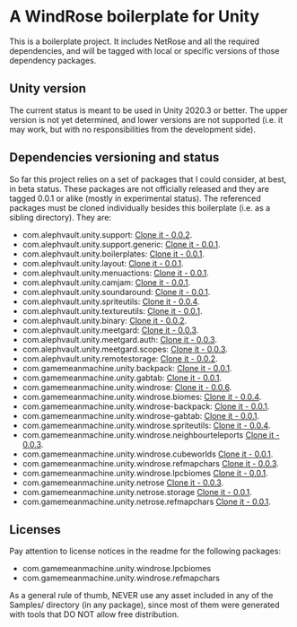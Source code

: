 # A WindRose boilerplate for Unity

This is a boilerplate project. It includes NetRose and all the required dependencies, and will be tagged with local or specific versions of those dependency packages.

Unity version
-------------

The current status is meant to be used in Unity 2020.3 or better. The upper version is not yet determined, and lower versions are not supported (i.e. it may work, but with no responsibilities from the development side).

Dependencies versioning and status
----------------------------------

So far this project relies on a set of packages that I could consider, at best, in beta status. These packages are not officially released and they are tagged 0.0.1 or alike (mostly in experimental status). The referenced packages must be cloned individually besides this boilerplate (i.e. as a sibling directory). They are:

 - com.alephvault.unity.support: [Clone it - 0.0.2](https://github.com/AlephVault/unity-support/tree/0.0.2).
 - com.alephvault.unity.support.generic: [Clone it - 0.0.1](https://github.com/AlephVault/unity-support-generic/tree/0.0.1).
 - com.alephvault.unity.boilerplates: [Clone it - 0.0.1](https://github.com/AlephVault/unity-boilerplates/tree/0.0.1).
 - com.alephvault.unity.layout: [Clone it - 0.0.1](https://github.com/AlephVault/unity-layout/tree/0.0.1).
 - com.alephvault.unity.menuactions: [Clone it - 0.0.1](https://github.com/AlephVault/unity-menu-actions/tree/0.0.1).
 - com.alephvault.unity.camjam: [Clone it - 0.0.1](https://github.com/AlephVault/unity-camjam/tree/0.0.1).
 - com.alephvault.unity.soundaround: [Clone it - 0.0.1](https://github.com/AlephVault/unity-soundaround/tree/0.0.1).
 - com.alephvault.unity.spriteutils: [Clone it - 0.0.4](https://github.com/AlephVault/unity-spriteutils/tree/0.0.4).
 - com.alephvault.unity.textureutils: [Clone it - 0.0.1](https://github.com/AlephVault/unity-textureutils/tree/0.0.1).
 - com.alephvault.unity.binary: [Clone it - 0.0.2](https://github.com/AlephVault/unity-binary/tree/0.0.2).
 - com.alephvault.unity.meetgard: [Clone it - 0.0.3](https://github.com/AlephVault/unity-meetgard/tree/0.0.3).
 - com.alephvault.unity.meetgard.auth: [Clone it - 0.0.3](https://github.com/AlephVault/unity-meetgard-auth/tree/0.0.3).
 - com.alephvault.unity.meetgard.scopes: [Clone it - 0.0.3](https://github.com/AlephVault/unity-meetgard-scopes/tree/0.0.3).
 - com.alephvault.unity.remotestorage: [Clone it - 0.0.2](https://github.com/AlephVault/unity-remotestorage/tree/0.0.2).
 - com.gamemeanmachine.unity.backpack: [Clone it - 0.0.1](https://gitlab.com/gamemeanmachine/unity-backpack/-/tree/0.0.1).
 - com.gamemeanmachine.unity.gabtab: [Clone it - 0.0.1](https://gitlab.com/gamemeanmachine/unity-gabtab/-/tree/0.0.1).
 - com.gamemeanmachine.unity.windrose: [Clone it - 0.0.6](https://gitlab.com/gamemeanmachine/unity-windrose/-/tree/0.0.6).
 - com.gamemeanmachine.unity.windrose.biomes: [Clone it - 0.0.4](https://gitlab.com/gamemeanmachine/unity-windrose-biomes/-/tree/0.0.4).
 - com.gamemeanmachine.unity.windrose-backpack: [Clone it - 0.0.1](https://gitlab.com/gamemeanmachine/unity-windrose-backpack-plugin/-/tree/0.0.1).
 - com.gamemeanmachine.unity.windrose-gabtab: [Clone it - 0.0.1](https://gitlab.com/gamemeanmachine/unity-windrose-gabtab-plugin/-/tree/0.0.1).
 - com.gamemeanmachine.unity.windrose.spriteutils: [Clone it - 0.0.4](https://gitlab.com/gamemeanmachine/unity-windrose-spriteutils/-/tree/0.0.4).
 - com.gamemeanmachine.unity.windrose.neighbourteleports [Clone it - 0.0.3](https://gitlab.com/gamemeanmachine/unity-windrose-neighbourteleports/-/tree/0.0.3).
 - com.gamemeanmachine.unity.windrose.cubeworlds [Clone it - 0.0.1](https://gitlab.com/gamemeanmachine/unity-windrose-cubeworlds/-/tree/0.0.1).
 - com.gamemeanmachine.unity.windrose.refmapchars [Clone it - 0.0.3](https://gitlab.com/gamemeanmachine/unity-windrose-refmapchars/-/tree/0.0.3).
 - com.gamemeanmachine.unity.windrose.lpcbiomes [Clone it - 0.0.1](https://gitlab.com/gamemeanmachine/unity-windrose-lpcbiomes/-/0.0.1).
 - com.gamemeanmachine.unity.netrose [Clone it - 0.0.3](https://gitlab.com/gamemeanmachine/unity-netrose/-/tree/0.0.3).
 - com.gamemeanmachine.unity.netrose.storage [Clone it - 0.0.1](https://gitlab.com/gamemeanmachine/unity-netrose-storage/-/tree/0.0.1).
 - com.gamemeanmachine.unity.netrose.refmapchars [Clone it - 0.0.1](https://gitlab.com/gamemeanmachine/unity-netrose-refmapchars/-/tree/0.0.1).

Licenses
--------

Pay attention to license notices in the readme for the following packages:

 - com.gamemeanmachine.unity.windrose.lpcbiomes
 - com.gamemeanmachine.unity.windrose.refmapchars

As a general rule of thumb, NEVER use any asset included in any of the Samples/ directory (in any package), since most of them were generated with tools that DO NOT allow free distribution.

